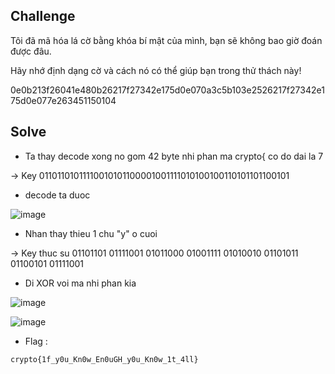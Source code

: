 ## Challenge

Tôi đã mã hóa lá cờ bằng khóa bí mật của mình, bạn sẽ không bao giờ đoán được đâu.

Hãy nhớ định dạng cờ và cách nó có thể giúp bạn trong thử thách này!


0e0b213f26041e480b26217f27342e175d0e070a3c5b103e2526217f27342e175d0e077e263451150104

## Solve

- Ta thay decode xong no gom 42 byte nhi phan ma crypto{ co do dai la 7

-> Key 01101101011110010101100001001111010100100110101101100101

- decode ta duoc

![image](https://github.com/user-attachments/assets/e6fa2152-1913-4989-9758-147cd1387a16)

- Nhan thay thieu 1 chu "y" o cuoi

-> Key thuc su 01101101 01111001 01011000 01001111 01010010 01101011 01100101 01111001

- Di XOR voi ma nhi phan kia

![image](https://github.com/user-attachments/assets/96fef465-2866-48ea-a13d-185b1564faf7)

![image](https://github.com/user-attachments/assets/91cf9282-1c58-4d8c-87fd-bea9d174f43a)

- Flag :

`
crypto{1f_y0u_Kn0w_En0uGH_y0u_Kn0w_1t_4ll}
`
